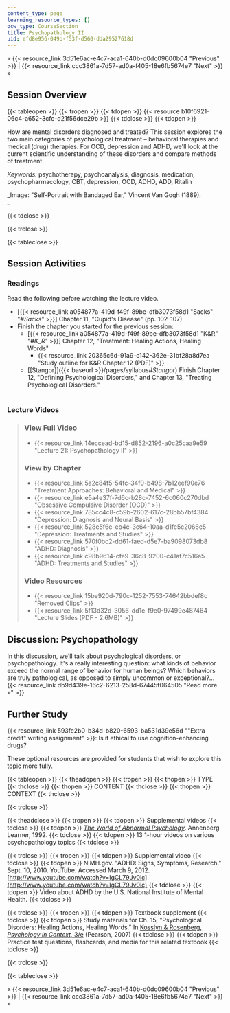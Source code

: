 ```yaml
---
content_type: page
learning_resource_types: []
ocw_type: CourseSection
title: Psychopathology II
uid: efd8e956-049b-f53f-d560-dda29527618d
---
```


« {{< resource_link 3d51e6ac-e4c7-aca1-640b-d0dc09600b04 "Previous" >}} | {{< resource_link ccc3861a-7d57-ad0a-f405-18e6fb5674e7 "Next" >}} »

Session Overview
----------------

{{< tableopen >}}
{{< tropen >}}
{{< tdopen >}}
{{< resource b10f6921-06c4-a652-3cfc-d21f56dce29b >}}
{{< tdclose >}}
{{< tdopen >}}


How are mental disorders diagnosed and treated? This session explores the two main categories of psychological treatment – behavioral therapies and medical (drug) therapies. For OCD, depression and ADHD, we'll look at the current scientific understanding of these disorders and compare methods of treatment.

_Keywords:_ psychotherapy, psychoanalysis, diagnosis, medication, psychopharmacology, CBT, depression, OCD, ADHD, ADD, Ritalin

_Image: "Self-Portrait with Bandaged Ear," Vincent Van Gogh (1889).  
_


{{< tdclose >}}

{{< trclose >}}

{{< tableclose >}}

Session Activities
------------------

### Readings

Read the following before watching the lecture video.

*   \[{{< resource_link a054877a-419d-f49f-89be-dfb3073f58d1 "Sacks" "#_Sacks_" >}}\] Chapter 11, "Cupid's Disease" (pp. 102-107)
*   Finish the chapter you started for the previous session:
    *   \[{{< resource_link a054877a-419d-f49f-89be-dfb3073f58d1 "K&R" "#_K_R_" >}}\] Chapter 12, "Treatment: Healing Actions, Healing Words"  
        *   {{< resource_link 20365c6d-91a9-c142-362e-31bf28a8d7ea "Study outline for K&R Chapter 12 (PDF)" >}}
    *   [\[Stangor\]]({{< baseurl >}}/pages/syllabus#_Stangor_) Finish Chapter 12, "Defining Psychological Disorders," and Chapter 13, "Treating Psychological Disorders."  
         

### Lecture Videos

> ### View Full Video
> 
> *   {{< resource_link 14eccead-bd15-d852-2196-a0c25caa9e59 "Lecture 21: Psychopathology II" >}}
> 
> ### View by Chapter
> 
> *   {{< resource_link 5a2c84f5-54fc-34f0-b498-7b12eef90e76 "Treatment Approaches: Behavioral and Medical" >}}
> *   {{< resource_link e5a4e37f-7d6c-b28c-7452-6c060c270dbd "Obsessive Compulsive Disorder (OCD)" >}}
> *   {{< resource_link 785cc4c8-c59b-2602-617c-28bb57bf4384 "Depression: Diagnosis and Neural Basis" >}}
> *   {{< resource_link 528e5f6e-eb4c-3c64-10aa-d1fe5c2066c5 "Depression: Treatments and Studies" >}}
> *   {{< resource_link 570f0bc2-dd61-faed-d5e7-ba9098073db8 "ADHD: Diagnosis" >}}
> *   {{< resource_link c98b9614-cfe9-36c8-9200-c41af7c516a5 "ADHD: Treatments and Studies" >}}
> 
> ### Video Resources
> 
> *   {{< resource_link 15be920d-790c-1252-7553-74642bbdef8c "Removed Clips" >}}
> *   {{< resource_link 5f13d32d-3056-dd1e-f9e0-97499e487464 "Lecture Slides (PDF - 2.6MB)" >}}

Discussion: Psychopathology
---------------------------

In this discussion, we'll talk about psychological disorders, or psychopathology. It's a really interesting question: what kinds of behavior exceed the normal range of behavior for human beings? Which behaviors are truly pathological, as opposed to simply uncommon or exceptional?… {{< resource_link db9d439e-16c2-6213-258d-67445f064505 "Read more »" >}}

Further Study
-------------

{{< resource_link 593fc2b0-b34d-b820-6593-ba531d39e56d "\"Extra credit\" writing assignment" >}}: Is it ethical to use cognition-enhancing drugs?

These optional resources are provided for students that wish to explore this topic more fully.

{{< tableopen >}}
{{< theadopen >}}
{{< tropen >}}
{{< thopen >}}
TYPE
{{< thclose >}}
{{< thopen >}}
CONTENT
{{< thclose >}}
{{< thopen >}}
CONTEXT
{{< thclose >}}

{{< trclose >}}

{{< theadclose >}}
{{< tropen >}}
{{< tdopen >}}
Supplemental videos
{{< tdclose >}}
{{< tdopen >}}
[_The World of Abnormal Psychology_](https://www.learner.org/series/the-world-of-abnormal-psychology/). Annenberg Learner, 1992.
{{< tdclose >}}
{{< tdopen >}}
13 1-hour videos on various psychopathology topics
{{< tdclose >}}

{{< trclose >}}
{{< tropen >}}
{{< tdopen >}}
Supplemental video
{{< tdclose >}}
{{< tdopen >}}
NIMH.gov. "ADHD: Signs, Symptoms, Research." Sept. 10, 2010. YouTube. Accessed March 9, 2012. [http://www.youtube.com/watch?v=IgCL79Jv0lc](http://www.youtube.com/watch?v=IgCL79Jv0lc)
{{< tdclose >}}
{{< tdopen >}}
Video about ADHD by the U.S. National Institute of Mental Health.
{{< tdclose >}}

{{< trclose >}}
{{< tropen >}}
{{< tdopen >}}
Textbook supplement
{{< tdclose >}}
{{< tdopen >}}
Study materials for Ch. 15, "Psychological Disorders: Healing Actions, Healing Words." In [Kosslyn & Rosenberg, _Psychology in Context_, 3/e](http://www.pearsonhighered.com/educator/product/Fundamentals-of-Psychology-in-Context/9780205507573.page) (Pearson, 2007)
{{< tdclose >}}
{{< tdopen >}}
Practice test questions, flashcards, and media for this related textbook
{{< tdclose >}}

{{< trclose >}}

{{< tableclose >}}

« {{< resource_link 3d51e6ac-e4c7-aca1-640b-d0dc09600b04 "Previous" >}} | {{< resource_link ccc3861a-7d57-ad0a-f405-18e6fb5674e7 "Next" >}} »